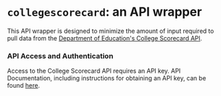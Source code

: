 # `collegescorecard`: an API wrapper

This API wrapper is designed to minimize the amount of input required to pull data from the [Department of Education's College Scorecard API](https://collegescorecard.ed.gov). 

### API Access and Authentication

Access to the College Scorecard API requires an API key. API Documentation, including instructions for obtaining an API key, can be found [here](https://collegescorecard.ed.gov/data/api-documentation).